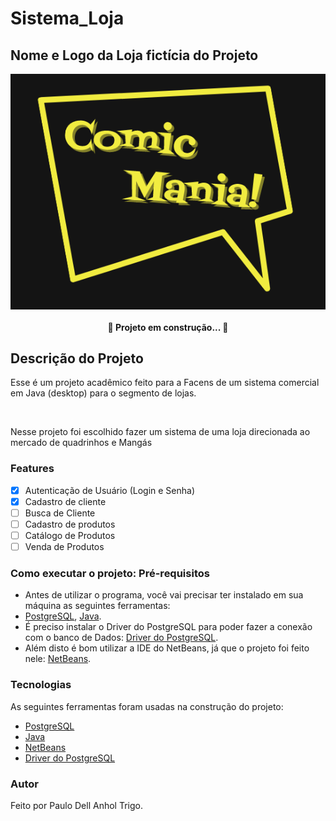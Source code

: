 # Sistema_Loja

## Nome e Logo da Loja fictícia do Projeto
<img align="center" src="/IMAGENS/Logo Loja.png" alt="logo"/>
<br>
<h4 align="center"> 
	🚧  Projeto em construção...  🚧
</h4>

## Descrição do Projeto
<p > Esse é um projeto acadêmico feito para a Facens de um sistema comercial em Java (desktop) para o segmento de lojas.</p>
<br>
<p >Nesse projeto foi escolhido fazer um sistema de uma loja direcionada ao mercado de quadrinhos e Mangás </p>

### Features

- [x] Autenticação de Usuário (Login e Senha)
- [x] Cadastro de cliente
- [ ] Busca de Cliente
- [ ] Cadastro de produtos
- [ ] Catálogo de Produtos
- [ ] Venda de Produtos

### Como executar o projeto: Pré-requisitos

- Antes de utilizar o programa, você vai precisar ter instalado em sua máquina as seguintes ferramentas:
- [PostgreSQL](https://www.postgresql.org/download/), [Java](https://www.java.com/pt-BR/download/). 
- É preciso instalar o Driver do PostgreSQL para poder fazer a conexão com o banco de Dados: [Driver do PostgreSQL](https://mvnrepository.com/artifact/org.postgresql/postgresql/42.2.5).
- Além disto é bom utilizar a IDE do NetBeans, já que o projeto foi feito nele: [NetBeans](https://netbeans.org/downloads/8.2/rc/).

### Tecnologias

As seguintes ferramentas foram usadas na construção do projeto:

- [PostgreSQL](https://www.postgresql.org/download/)
- [Java](https://www.java.com/pt-BR/download/)
- [NetBeans](https://netbeans.org/downloads/8.2/rc/)
- [Driver do PostgreSQL](https://mvnrepository.com/artifact/org.postgresql/postgresql/42.2.5)

### Autor
Feito por Paulo Dell Anhol Trigo.
